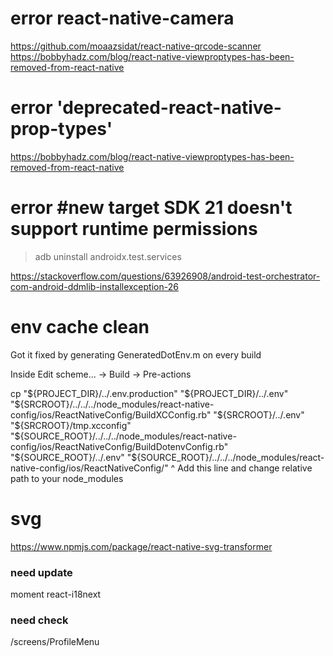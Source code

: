 # error react-native-camera

https://github.com/moaazsidat/react-native-qrcode-scanner
https://bobbyhadz.com/blog/react-native-viewproptypes-has-been-removed-from-react-native

# error 'deprecated-react-native-prop-types'

https://bobbyhadz.com/blog/react-native-viewproptypes-has-been-removed-from-react-native

# error #new target SDK 21 doesn't support runtime permissions

> adb uninstall androidx.test.services

https://stackoverflow.com/questions/63926908/android-test-orchestrator-com-android-ddmlib-installexception-26

# env cache clean

Got it fixed by generating GeneratedDotEnv.m on every build

Inside Edit scheme... -> Build -> Pre-actions

cp "${PROJECT_DIR}/../.env.production" "${PROJECT_DIR}/../.env"
"${SRCROOT}/../../../node_modules/react-native-config/ios/ReactNativeConfig/BuildXCConfig.rb" "${SRCROOT}/../.env" "${SRCROOT}/tmp.xcconfig"
"${SOURCE_ROOT}/../../../node_modules/react-native-config/ios/ReactNativeConfig/BuildDotenvConfig.rb" "${SOURCE_ROOT}/../.env" "${SOURCE_ROOT}/../../../node_modules/react-native-config/ios/ReactNativeConfig/"
^ Add this line and change relative path to your node_modules

# svg

https://www.npmjs.com/package/react-native-svg-transformer

### need update

moment
react-i18next

### need check

/screens/ProfileMenu
